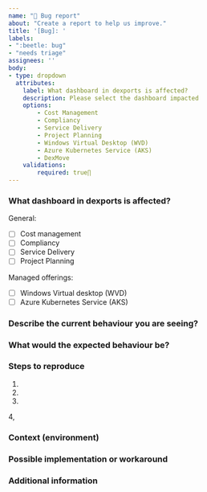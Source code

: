 ```yaml
---
name: "🐞 Bug report"
about: "Create a report to help us improve."
title: '[Bug]: '
labels:
- ":beetle: bug"
- "needs triage"
assignees: ''
body:
- type: dropdown
  attributes:
    label: What dashboard in dexports is affected?
    description: Please select the dashboard impacted
    options:
        - Cost Management
        - Compliancy
        - Service Delivery
        - Project Planning
        - Windows Virtual Desktop (WVD)
        - Azure Kubernetes Service (AKS)
        - DexMove
    validations:
        required: true∏
---
```


<!--
For questions, ask in Discussions: https://github.com/dexmach/dexports/discussions

Before you file an issue read the:
- Code of Conduct: https://github.com/dexmach/dexports/blob/main/CODE_OF_CONDUCT.md


Check to make sure someone hasn't already opened a similar bug: https://github.com/dexmach/dexports/issues
-->

### What dashboard in dexports is affected?

<!-- Please select the dashboard impacted -->

General:

- [ ] Cost management
- [ ] Compliancy
- [ ] Service Delivery
- [ ] Project Planning

Managed offerings:

- [ ] Windows Virtual desktop (WVD)
- [ ] Azure Kubernetes Service (AKS)

### Describe the current behaviour you are seeing?

<!-- Give as much detail as you can to help us understand the bug you are seeing. -->

### What would the expected behaviour be?

<!-- Briefly describe to expected behaviour. -->


### Steps to reproduce

<!-- Describe the detailed steps reproducing the unexpected behaviour you are seeing -->

1.
2.
3.
4,

### Context (environment)

<!-- How has this issue affected you? What are you trying to accomplish? -->

### Possible implementation or workaround

<!-- Not obligatory. -->
<!-- Do you have a current workaround available? -->

### Additional information

<!-- Add any other context or screenshots about the issue here. -->

